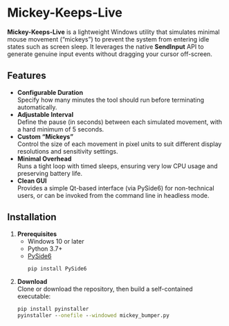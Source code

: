 # Mickey-Keeps-Live

**Mickey-Keeps-Live** is a lightweight Windows utility that simulates minimal mouse movement (“mickeys”) to prevent the system from entering idle states such as screen sleep. It leverages the native **SendInput** API to generate genuine input events without dragging your cursor off-screen.

## Features

- **Configurable Duration**  
  Specify how many minutes the tool should run before terminating automatically.
- **Adjustable Interval**  
  Define the pause (in seconds) between each simulated movement, with a hard minimum of 5 seconds.
- **Custom “Mickeys”**  
  Control the size of each movement in pixel units to suit different display resolutions and sensitivity settings.
- **Minimal Overhead**  
  Runs a tight loop with timed sleeps, ensuring very low CPU usage and preserving battery life.
- **Clean GUI**  
  Provides a simple Qt-based interface (via PySide6) for non-technical users, or can be invoked from the command line in headless mode.

## Installation

1. **Prerequisites**  
   - Windows 10 or later  
   - Python 3.7+  
   - [PySide6](https://pypi.org/project/PySide6/)  
     ```bat
     pip install PySide6
     ```
2. **Download**  
   Clone or download the repository, then build a self-contained executable:
   ```bat
   pip install pyinstaller
   pyinstaller --onefile --windowed mickey_bumper.py
